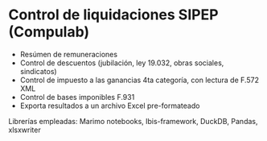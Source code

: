 # Control de liquidaciones SIPEP (Compulab)



* Resúmen de remuneraciones
* Control de descuentos (jubilación, ley 19.032, obras sociales, sindicatos)
* Control de impuesto a las ganancias 4ta categoría, con lectura de F.572 XML
* Control de bases imponibles F.931
* Exporta resultados a un archivo Excel pre-formateado

Librerías empleadas: Marimo notebooks, Ibis-framework, DuckDB, Pandas, xlsxwriter
